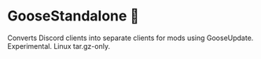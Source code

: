 # GooseStandalone :test_tube:

Converts Discord clients into separate clients for mods using GooseUpdate. Experimental. Linux tar.gz-only.
